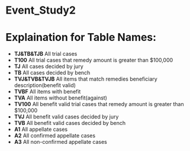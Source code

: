 # Event_Study2


# Explaination for Table Names:
* __TJ&TB&TJB__  All trial cases
* __T100__ All trial cases that remedy amount is greater than $100,000
* __TJ__ All cases decided by jury
* __TB__ All cases decided by bench
* __TVJ&TVB&TVJB__ All items that match remedies beneficiary description(benefit valid)
* __TVBF__ All items with benefit
* __TVA__ All items without benefit(against)
* __TV100__ All benefit valid trial cases that remedy amount is greater than $100,000
* __TVJ__ All benefit valid cases decided by jury
* __TVB__ All benefit valid cases decided by bench
* __A1__ All appellate cases
* __A2__ All confirmed appellate cases
* __A3__ All non-confirmed appellate cases
